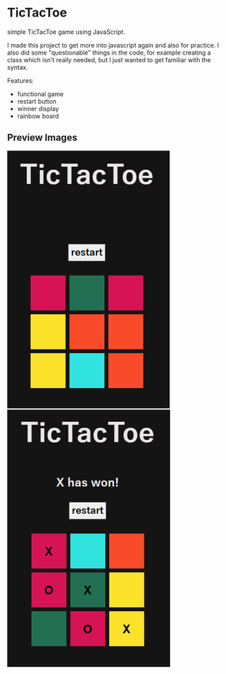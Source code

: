 # TicTacToe

simple TicTacToe game using JavaScript.
<br>

I made this project to get more into javascript again and also for practice.
I also did some "questionable" things in the code, for example creating a class which isn't really needed, but I just wanted to get familiar with the syntax.

Features:

- functional game
- restart button
- winner display
- rainbow board

## Preview Images

![image](preview_images/preview_image1.png)
![image](preview_images/preview_image2.png)
